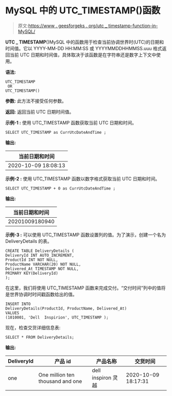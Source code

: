 # MySQL 中的 UTC_TIMESTAMP()函数

> 原文:[https://www . geesforgeks . org/utc _ timestamp-function-in-MySQL/](https://www.geeksforgeeks.org/utc_timestamp-function-in-mysql/)

**UTC _ TIMESTAMP**()MySQL 中的函数用于检查当前协调世界时(UTC)的日期和时间值。它以 YYYY-MM-DD HH:MM:SS 或 YYYYMMDDHHMMSS.uuu 格式返回当前 UTC 日期和时间值，具体取决于该函数是在字符串还是数字上下文中使用。

**语法:**

```
UTC_TIMESTAMP
 OR
UTC_TIMESTAMP()

```

**参数:**
此方法不接受任何参数。

**返回:**
返回当前 UTC 日期时间值。

**示例-1 :**
使用 UTC_TIMESTAMP 函数获取当前 UTC 日期和时间。

```
SELECT UTC_TIMESTAMP as CurrUtcDateAndTime ;

```

**输出:**

| 当前日期和时间 |
| --- |
| 2020-10-09 18:08:13 |

**示例-2 :**
使用 UTC_TIMESTAMP 函数以数字格式获取当前 UTC 日期和时间。

```
SELECT UTC_TIMESTAMP + 0 as CurrUtcDateAndTime ;

```

**输出:**

| 当前日期和时间 |
| --- |
| 20201009180940 |

**示例-3 :**
可以使用 UTC_TIMESTAMP 函数设置列的值。为了演示，创建一个名为 DeliveryDetails 的表。

```
CREATE TABLE DeliveryDetails (
DeliveryId INT AUTO_INCREMENT,
ProductId INT NOT NULL,
ProductName VARCHAR(20) NOT NULL,
Delivered_At TIMESTAMP NOT NULL,
PRIMARY KEY(DeliveryId)
);

```

在这里，我们将使用 UTC_TIMESTAMP 函数来完成交付。“交付时间”列中的值将是世界协调时时间戳函数给出的值。

```
INSERT INTO  
DeliveryDetails(ProductId, ProductName, Delivered_At)
VALUES
(1010001, 'Dell  Inspirion', UTC_TIMESTAMP );

```

现在，检查交货详细信息表:

```
SELECT * FROM DeliveryDetails;

```

**输出:**

| DeliveryId | 产品 id | 产品名称 | 交货时间 |
| --- | --- | --- | --- |
| one | One million ten thousand and one | dell inspiron 灵越 | 2020-10-09 18:17:31 |